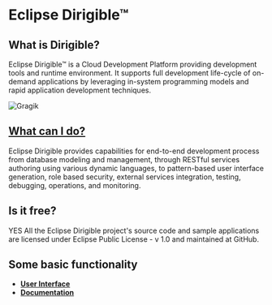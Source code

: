 # **Eclipse Dirigible™**

## **What is Dirigible?**

Eclipse Dirigible™ is a Cloud Development Platform providing development tools and runtime environment. It supports full development 
life-cycle of on-demand applications by leveraging in-system programming models and rapid application development techniques.

![Gragik](https://github.com/dirigiblelabs/curriculum/blob/master/IvaVasileva/Grafik.PNG)

## [**What can I do?**](https://github.com/dirigiblelabs/curriculum/blob/master/IvaVasileva/BasicFeatures.md)

Eclipse Dirigible provides capabilities for end-to-end development process from database modeling and management, through RESTful services
authoring using various dynamic languages, to pattern-based user interface generation, role based security, external services integration,
testing, debugging, operations, and monitoring.

## **Is it free?**

YES
All the Eclipse Dirigible project's source code and sample applications are licensed under Eclipse Public License - v 1.0 and maintained at
GitHub.

## **Some basic functionality**

- [**User Interface**](https://github.com/dirigiblelabs/curriculum/blob/master/IvaVasileva/Dirigible%20-%20Basics%20-%203.%20User%20Interface.md)
- [**Documentation**](https://github.com/dirigiblelabs/curriculum/blob/master/IvaVasileva/Dirigible%20-%20Basics%20-%205.%20Documentation.md)



